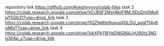 repository link https://github.com/Ayeshyyyyy/colab-files
task 2 https://colab.research.google.com/drive/1iCcB9F2MxHBoF9M_6DuDnGMoKqY5Gb31?usp=drive_link
task 3 https://colab.research.google.com/drive/1fQZNd0e9oqupXQLDU_aggf114y6oMIxT?usp=drive_link
task 4 https://colab.research.google.com/drive/1xkXPk118YpDWQN4JyU90tz3M2g36Ap_c?usp=drive_link
